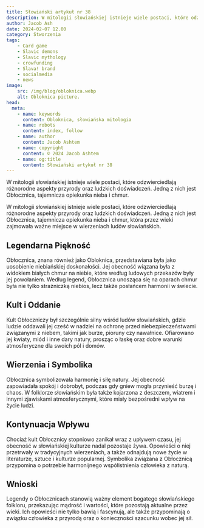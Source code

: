 ```yaml
---
title: Słowiański artykuł nr 38
description: W mitologii słowiańskiej istnieje wiele postaci, które odzwierciedlają różnorodne aspekty przyrody oraz ludzkich doświadczeń. Jedną z nich jest Obłocznica, tajemnicza opiekunka nieba i chmur.
author: Jacob Ash
date: 2024-02-07 12.00
category: Stworzenia
tags:
    - Card game
    - Slavic demons
    - Slavic mythology
    - crowfunding
    - Slava! brand
    - socialmedia
    - news
image:
    src: /img/blog/obloknica.webp
    alt: Obloknica picture.
head:
  meta:
    - name: keywords
      content: Obloknica, słowiańska mitologia
    - name: robots
      content: index, follow
    - name: author
      content: Jacob Ashtem
    - name: copyright
      content: © 2024 Jacob Ashtem
    - name: og:title
      content: Słowiański artykuł nr 38
---
```

W mitologii słowiańskiej istnieje wiele postaci, które odzwierciedlają różnorodne aspekty przyrody oraz ludzkich doświadczeń.
Jedną z nich jest Obłocznica, tajemnicza opiekunka nieba i chmur.

W mitologii słowiańskiej istnieje wiele postaci, które odzwierciedlają różnorodne aspekty przyrody oraz ludzkich doświadczeń. Jedną z nich jest Obłocznica, tajemnicza opiekunka nieba i chmur, która przez wieki zajmowała ważne miejsce w wierzeniach ludów słowiańskich.

## Legendarna Piękność

Obłocznica, znana również jako Obloknica, przedstawiana była jako uosobienie niebiańskiej doskonałości. Jej obecność wiązana była z widokiem białych chmur na niebie, które według ludowych przekazów były jej powołaniem. Według legend, Obłocznica unosząca się na oparach chmur była nie tylko strażniczką niebios, lecz także posłańcem harmonii w świecie.

## Kult i Oddanie

Kult Obłoczniczy był szczególnie silny wśród ludów słowiańskich, gdzie ludzie oddawali jej cześć w nadziei na ochronę przed niebezpieczeństwami związanymi z niebem, takimi jak burze, pioruny czy nawałnice. Ofiarowano jej kwiaty, miód i inne dary natury, prosząc o łaskę oraz dobre warunki atmosferyczne dla swoich pól i domów.

## Wierzenia i Symbolika

Obłocznica symbolizowała harmonię i siłę natury. Jej obecność zapowiadała spokój i dobrobyt, podczas gdy gniew mogła przynieść burzę i chaos. W folklorze słowiańskim była także kojarzona z deszczem, wiatrem i innymi zjawiskami atmosferycznymi, które miały bezpośredni wpływ na życie ludzi.

## Kontynuacja Wpływu

Chociaż kult Obłocznicy stopniowo zanikał wraz z upływem czasu, jej obecność w słowiańskiej kulturze nadal pozostaje żywa. Opowieści o niej przetrwały w tradycyjnych wierzeniach, a także odnajdują nowe życie w literaturze, sztuce i kulturze popularnej. Symbolika związana z Obłocznicą przypomina o potrzebie harmonijnego współistnienia człowieka z naturą.

## Wnioski

Legendy o Obłocznicach stanowią ważny element bogatego słowiańskiego folkloru, przekazując mądrość i wartości, które pozostają aktualne przez wieki. Ich opowieści nie tylko bawią i fascynują, ale także przypominają o związku człowieka z przyrodą oraz o konieczności szacunku wobec jej sił.
